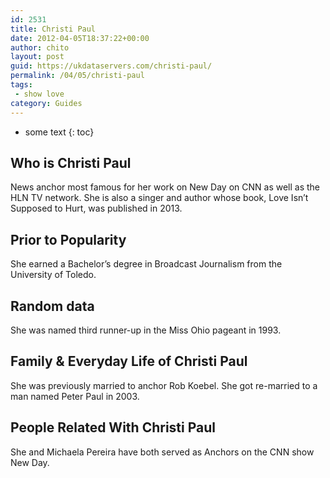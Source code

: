 ```yaml
---
id: 2531
title: Christi Paul
date: 2012-04-05T18:37:22+00:00
author: chito
layout: post
guid: https://ukdataservers.com/christi-paul/
permalink: /04/05/christi-paul
tags:
 - show love
category: Guides
---
```


* some text
{: toc}


## Who is  Christi Paul
                  
                  
                  
News anchor most famous for her work on New Day on CNN as well as the HLN TV network. She is also a singer and author whose book, Love Isn&#8217;t Supposed to Hurt, was published in 2013.
                  
                
                
                
## Prior to Popularity 
                  
                  
                  
She earned a Bachelor&#8217;s degree in Broadcast Journalism from the University of Toledo.
                  
                
                
                
## Random data 
                  
                  
                  
She was named third runner-up in the Miss Ohio pageant in 1993.
                  
                
                
                
## Family & Everyday Life of Christi Paul
                  
                  
                  
She was previously married to anchor Rob Koebel. She got re-married to a man named Peter Paul in 2003.
                  
                
                
                
## People Related With  Christi Paul
                  
                  
                  
She and Michaela Pereira have both served as Anchors on the CNN show New Day.
                  
                
              
            
          
          
          
    
    
  
